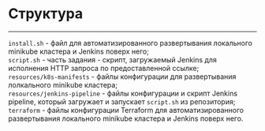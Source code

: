 # Структура
---
`install.sh` - файл для автоматизированного развертывания локального minikube кластера и Jenkins поверх него;  
`script.sh` - часть задания - скрипт, загружаемый Jenkins для исполнения HTTP запроса по предоставленной ссылке;  
`resources/k8s-manifests` - файлы конфигурации для развертывания лолкального minikube кластера;  
`resources/jenkins-pipeline` - файлы конфигурации и скрипт Jenkins pipeline, который загружает и запускает `script.sh` из репозитория;  
`terraform` - файлы конфигурации Terraform для автоматизированного развертывания локального minikube кластера и Jenkins поверх него.  
